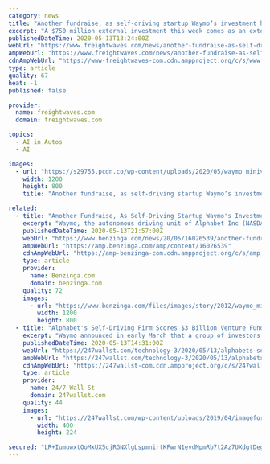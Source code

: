 ```yaml
---
category: news
title: "Another fundraise, as self-driving startup Waymo’s investment hits $3 billion in 2020"
excerpt: "A $750 million external investment this week comes as an extension to Waymo’s $2.25 billion financing earlier in March."
publishedDateTime: 2020-05-13T13:24:00Z
webUrl: "https://www.freightwaves.com/news/another-fundraise-as-self-driving-startup-waymos-investment-hits-3-billion-in-2020"
ampWebUrl: "https://www.freightwaves.com/news/another-fundraise-as-self-driving-startup-waymos-investment-hits-3-billion-in-2020/amp"
cdnAmpWebUrl: "https://www-freightwaves-com.cdn.ampproject.org/c/s/www.freightwaves.com/news/another-fundraise-as-self-driving-startup-waymos-investment-hits-3-billion-in-2020/amp"
type: article
quality: 67
heat: -1
published: false

provider:
  name: freightwaves.com
  domain: freightwaves.com

topics:
  - AI in Autos
  - AI

images:
  - url: "https://s29755.pcdn.co/wp-content/uploads/2020/05/waymo_minivan_7.jpg"
    width: 1200
    height: 800
    title: "Another fundraise, as self-driving startup Waymo’s investment hits $3 billion in 2020"

related:
  - title: "Another Fundraise, As Self-Driving Startup Waymo's Investment Hits $3B In 2020"
    excerpt: "Waymo, the autonomous driving unit of Alphabet Inc (NASDAQ: GOOG) (NASDAQ: GOOGL), announced Tuesday that it has raised a further $750 million in external investment."
    publishedDateTime: 2020-05-13T21:57:00Z
    webUrl: "https://www.benzinga.com/news/20/05/16026539/another-fundraise-as-self-driving-startup-waymos-investment-hits-3b-in-2020"
    ampWebUrl: "https://amp.benzinga.com/amp/content/16026539"
    cdnAmpWebUrl: "https://amp-benzinga-com.cdn.ampproject.org/c/s/amp.benzinga.com/amp/content/16026539"
    type: article
    provider:
      name: Benzinga.com
      domain: benzinga.com
    quality: 72
    images:
      - url: "https://www.benzinga.com/files/images/story/2012/waymo_minivan_7_1.jpg"
        width: 1200
        height: 800
  - title: "Alphabet's Self-Driving Firm Scores $3 Billion Venture Funding Round"
    excerpt: "Waymo announced in early March that a group of investors had committed to $2.25 billion in new funding and reported on Tuesday that it had closed its first outside funding round upon reaching commitments totaling $3 billion."
    publishedDateTime: 2020-05-13T14:31:00Z
    webUrl: "https://247wallst.com/technology-3/2020/05/13/alphabets-self-driving-firm-scores-3-billion-venture-funding-round/"
    ampWebUrl: "https://247wallst.com/technology-3/2020/05/13/alphabets-self-driving-firm-scores-3-billion-venture-funding-round/amp/"
    cdnAmpWebUrl: "https://247wallst-com.cdn.ampproject.org/c/s/247wallst.com/technology-3/2020/05/13/alphabets-self-driving-firm-scores-3-billion-venture-funding-round/amp/"
    type: article
    provider:
      name: 24/7 Wall St
      domain: 247wallst.com
    quality: 44
    images:
      - url: "https://247wallst.com/wp-content/uploads/2019/04/imageforentry1-5kd.jpg?w=400"
        width: 400
        height: 224

secured: "LR+IumuwxtOoMxUX5cjRGNXlgLspmnirtKFwrN1evdMpmRb7t2Az7UXdgtDeg8bhAzRWLU6dOZQjvjWZWN6xGg54InCtI+OC8bWpOaA6QIfCDjUKGQKvOT9HYgWYdEjI7zto3YzvLbADk4FMoD2ClYNuaduwVP8Jpa+Fts9Nr3eStv66mLy5ECaCELqDh9m0/awHpknH5lt3c6mgXXHMlb/vWMGWDerKJOrbpx48mu1HuOvo09StUZQeisYI8INmYJYHRcndmr8lQAMEo2DvnAte9C+QEHlm9BSO/9PZoFt/XGhSWuHYu5g4TahpBYBPwDvKYO7khghYtkDuGudz1PcgHHhRbXVzqB6NZMd4rTDnwv3ODRwjTnBokVQcIK5ORFHR8bgy9gOxSaATJeQWVmGFhKgigfj1AZHahQLya4I11TR/XvNAbJ7+xS3vX/RAice4YM7ewt2SwuSG/vnFogOJB37FDMYL4q16NVy1vUQ=;VR8enw3akr/qnf6Q2iC4TA=="
---
```


